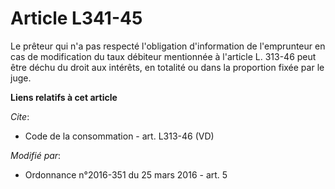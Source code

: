 # Article L341-45

Le prêteur qui n'a pas respecté l'obligation d'information de l'emprunteur en cas de modification du taux débiteur mentionnée
à l'article L. 313-46 peut être déchu du droit aux intérêts, en totalité ou dans la proportion fixée par le juge.

**Liens relatifs à cet article**

_Cite_:

  - Code de la consommation - art. L313-46 (VD)

_Modifié par_:

  - Ordonnance n°2016-351 du 25 mars 2016 - art. 5
